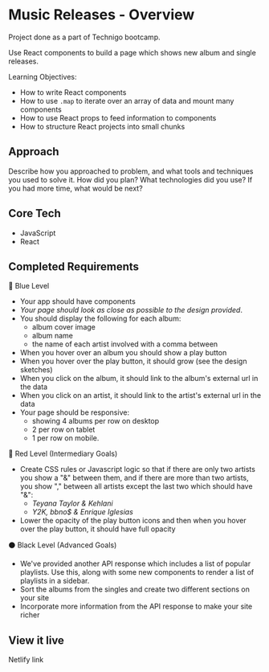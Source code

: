 # Music Releases - Overview
Project done as a part of Technigo bootcamp.

Use React components to build a page which shows new album and single releases.

Learning Objectives:
- How to write React components
- How to use `.map` to iterate over an array of data and mount many components
- How to use React props to feed information to components
- How to structure React projects into small chunks


## Approach
Describe how you approached to problem, and what tools and techniques you used to solve it. How did you plan? What technologies did you use? If you had more time, what would be next?


## Core Tech
- JavaScript
- React


## Completed Requirements
🔵  Blue Level
- Your app should have components
- *Your page should look as close as possible to the design provided*.
- You should display the following for each album:
    - album cover image
    - album name
    - the name of each artist involved with a comma between
- When you hover over an album you should show a play button
- When you hover over the play button, it should grow (see the design sketches)
- When you click on the album, it should link to the album's external url in the data
- When you click on an artist, it should link to the artist's external url in the data
- Your page should be responsive:
    - showing 4 albums per row on desktop
    - 2 per row on tablet
    - 1 per row on mobile.


🔴  Red Level (Intermediary Goals)
- Create CSS rules or Javascript logic so that if there are only two artists you show a "&" between them, and if there are more than two artists, you show "," between all artists except the last two which should have "&":
    - *Teyana Taylor & Kehlani*
    - *Y2K, bbno$ & Enrique Iglesias*
- Lower the opacity of the play button icons and then when you hover over the play button, it should have full opacity

⚫  Black Level (Advanced Goals)
- We've provided another API response which includes a list of popular playlists. Use this, along with some new components to render a list of playlists in a sidebar.
- Sort the albums from the singles and create two different sections on your site
- Incorporate more information from the API response to make your site richer

## View it live
Netlify link

